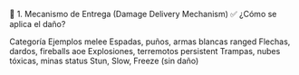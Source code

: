 🧩 1. Mecanismo de Entrega (Damage Delivery Mechanism) ✅
¿Cómo se aplica el daño?

Categoría    Ejemplos
melee    Espadas, puños, armas blancas
ranged    Flechas, dardos, fireballs
aoe    Explosiones, terremotos
persistent    Trampas, nubes tóxicas, minas
status    Stun, Slow, Freeze (sin daño)
